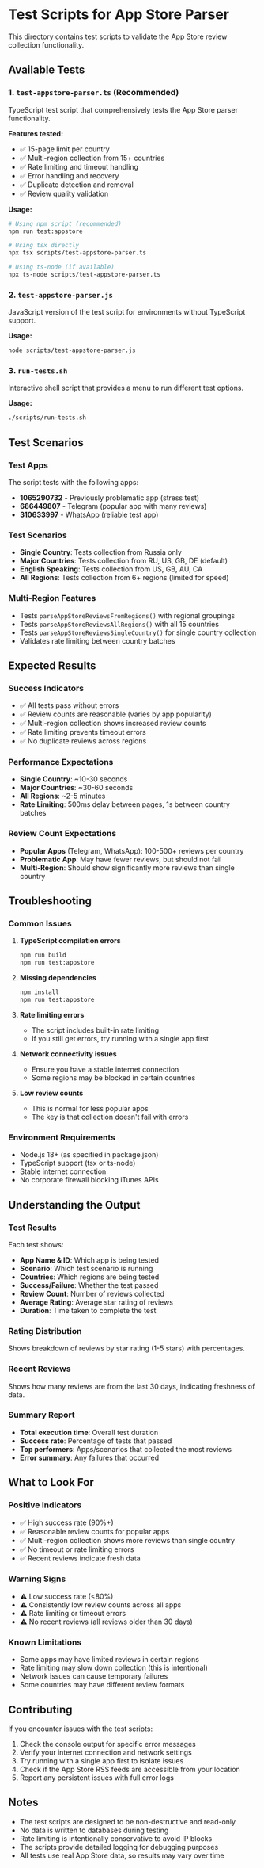 # Test Scripts for App Store Parser

This directory contains test scripts to validate the App Store review collection functionality.

## Available Tests

### 1. `test-appstore-parser.ts` (Recommended)
TypeScript test script that comprehensively tests the App Store parser functionality.

**Features tested:**
- ✅ 15-page limit per country
- ✅ Multi-region collection from 15+ countries
- ✅ Rate limiting and timeout handling
- ✅ Error handling and recovery
- ✅ Duplicate detection and removal
- ✅ Review quality validation

**Usage:**
```bash
# Using npm script (recommended)
npm run test:appstore

# Using tsx directly
npx tsx scripts/test-appstore-parser.ts

# Using ts-node (if available)
npx ts-node scripts/test-appstore-parser.ts
```

### 2. `test-appstore-parser.js`
JavaScript version of the test script for environments without TypeScript support.

**Usage:**
```bash
node scripts/test-appstore-parser.js
```

### 3. `run-tests.sh`
Interactive shell script that provides a menu to run different test options.

**Usage:**
```bash
./scripts/run-tests.sh
```

## Test Scenarios

### Test Apps
The script tests with the following apps:
- **1065290732** - Previously problematic app (stress test)
- **686449807** - Telegram (popular app with many reviews)
- **310633997** - WhatsApp (reliable test app)

### Test Scenarios
- **Single Country**: Tests collection from Russia only
- **Major Countries**: Tests collection from RU, US, GB, DE (default)
- **English Speaking**: Tests collection from US, GB, AU, CA
- **All Regions**: Tests collection from 6+ regions (limited for speed)

### Multi-Region Features
- Tests `parseAppStoreReviewsFromRegions()` with regional groupings
- Tests `parseAppStoreReviewsAllRegions()` with all 15 countries
- Tests `parseAppStoreReviewsSingleCountry()` for single country collection
- Validates rate limiting between country batches

## Expected Results

### Success Indicators
- ✅ All tests pass without errors
- ✅ Review counts are reasonable (varies by app popularity)
- ✅ Multi-region collection shows increased review counts
- ✅ Rate limiting prevents timeout errors
- ✅ No duplicate reviews across regions

### Performance Expectations
- **Single Country**: ~10-30 seconds
- **Major Countries**: ~30-60 seconds
- **All Regions**: ~2-5 minutes
- **Rate Limiting**: 500ms delay between pages, 1s between country batches

### Review Count Expectations
- **Popular Apps** (Telegram, WhatsApp): 100-500+ reviews per country
- **Problematic App**: May have fewer reviews, but should not fail
- **Multi-Region**: Should show significantly more reviews than single country

## Troubleshooting

### Common Issues

1. **TypeScript compilation errors**
   ```bash
   npm run build
   npm run test:appstore
   ```

2. **Missing dependencies**
   ```bash
   npm install
   npm run test:appstore
   ```

3. **Rate limiting errors**
   - The script includes built-in rate limiting
   - If you still get errors, try running with a single app first

4. **Network connectivity issues**
   - Ensure you have a stable internet connection
   - Some regions may be blocked in certain countries

5. **Low review counts**
   - This is normal for less popular apps
   - The key is that collection doesn't fail with errors

### Environment Requirements
- Node.js 18+ (as specified in package.json)
- TypeScript support (tsx or ts-node)
- Stable internet connection
- No corporate firewall blocking iTunes APIs

## Understanding the Output

### Test Results
Each test shows:
- **App Name & ID**: Which app is being tested
- **Scenario**: Which test scenario is running
- **Countries**: Which regions are being tested
- **Success/Failure**: Whether the test passed
- **Review Count**: Number of reviews collected
- **Average Rating**: Average star rating of reviews
- **Duration**: Time taken to complete the test

### Rating Distribution
Shows breakdown of reviews by star rating (1-5 stars) with percentages.

### Recent Reviews
Shows how many reviews are from the last 30 days, indicating freshness of data.

### Summary Report
- **Total execution time**: Overall test duration
- **Success rate**: Percentage of tests that passed
- **Top performers**: Apps/scenarios that collected the most reviews
- **Error summary**: Any failures that occurred

## What to Look For

### Positive Indicators
- ✅ High success rate (90%+)
- ✅ Reasonable review counts for popular apps
- ✅ Multi-region collection shows more reviews than single country
- ✅ No timeout or rate limiting errors
- ✅ Recent reviews indicate fresh data

### Warning Signs
- ⚠️ Low success rate (<80%)
- ⚠️ Consistently low review counts across all apps
- ⚠️ Rate limiting or timeout errors
- ⚠️ No recent reviews (all reviews older than 30 days)

### Known Limitations
- Some apps may have limited reviews in certain regions
- Rate limiting may slow down collection (this is intentional)
- Network issues can cause temporary failures
- Some countries may have different review formats

## Contributing

If you encounter issues with the test scripts:

1. Check the console output for specific error messages
2. Verify your internet connection and network settings
3. Try running with a single app first to isolate issues
4. Check if the App Store RSS feeds are accessible from your location
5. Report any persistent issues with full error logs

## Notes

- The test scripts are designed to be non-destructive and read-only
- No data is written to databases during testing
- Rate limiting is intentionally conservative to avoid IP blocks
- The scripts provide detailed logging for debugging purposes
- All tests use real App Store data, so results may vary over time